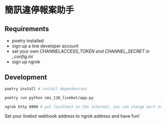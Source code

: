 # 簡訊違停報案助手

## Requirements

- poetry installed
- sign up a line developer account
- set your own CHANNEL*ACCESS_TOKEN and CHANNEL_SECRET in \_config.ini*
- sign up ngrok

## Development

```sh
poetry install # install dependencies
```

```sh
poetry run python sms_110_linebot/app.py
```

```sh
ngrok http 8000 # put localhost on the internet, you can change port number in app.py
```

Set your linebot webhook address to ngrok address and have fun!

